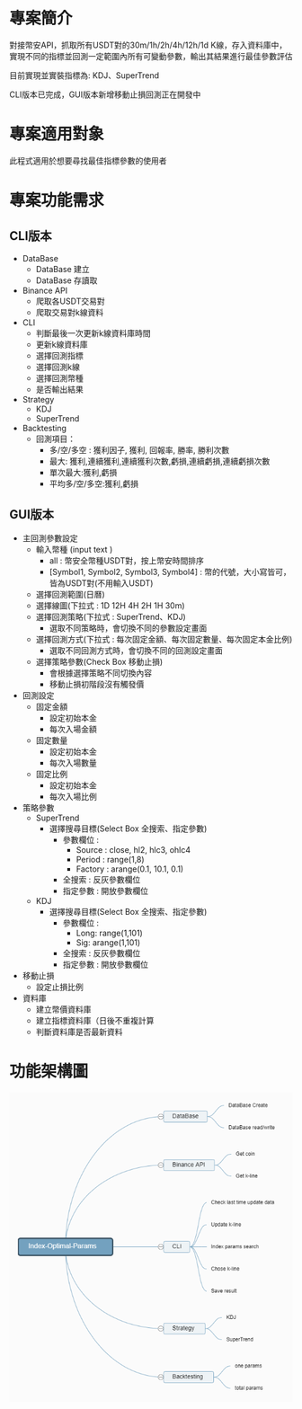 # 專案簡介

對接幣安API，抓取所有USDT對的30m/1h/2h/4h/12h/1d K線，存入資料庫中，實現不同的指標並回測一定範圍內所有可變動參數，輸出其結果進行最佳參數評估

目前實現並實裝指標為: KDJ、SuperTrend

CLI版本已完成，GUI版本新增移動止損回測正在開發中

# 專案適用對象

此程式適用於想要尋找最佳指標參數的使用者

# 專案功能需求

## CLI版本

- DataBase
    - DataBase 建立
    - DataBase 存讀取
- Binance API
    - 爬取各USDT交易對
    - 爬取交易對k線資料
- CLI
    - 判斷最後一次更新k線資料庫時間
    - 更新k線資料庫
    - 選擇回測指標
    - 選擇回測k線
    - 選擇回測幣種
    - 是否輸出結果
- Strategy
    - KDJ
    - SuperTrend
- Backtesting
    - 回測項目：
        - 多/空/多空 : 獲利因子, 獲利, 回報率, 勝率, 勝利次數
        - 最大: 獲利,連續獲利,連續獲利次數,虧損,連續虧損,連續虧損次數
        - 單次最大:獲利,虧損
        - 平均多/空/多空:獲利,虧損

## GUI版本

- 主回測參數設定
    - 輸入幣種 (input text )
        - all : 幣安全幣種USDT對，按上幣安時間排序
        - [Symbol1, Symbol2, Symbol3, Symbol4] : 幣的代號，大小寫皆可，皆為USDT對(不用輸入USDT)
    - 選擇回測範圍(日曆)
    - 選擇線圖(下拉式 : 1D 12H 4H 2H 1H 30m)
    - 選擇回測策略(下拉式 : SuperTrend、KDJ)
        - 選取不同策略時，會切換不同的參數設定畫面
    - 選擇回測方式(下拉式 : 每次固定金額、每次固定數量、每次固定本金比例)
        - 選取不同回測方式時，會切換不同的回測設定畫面
    - 選擇策略參數(Check Box 移動止損)
        - 會根據選擇策略不同切換內容
        - 移動止損初階段沒有觸發價
- 回測設定
    - 固定金額
        - 設定初始本金
        - 每次入場金額
    - 固定數量
        - 設定初始本金
        - 每次入場數量
    - 固定比例
        - 設定初始本金
        - 每次入場比例
- 策略參數
    - SuperTrend
        - 選擇搜尋目標(Select Box 全搜索、指定參數)
            - 參數欄位 :
                - Source : close, hl2, hlc3, ohlc4
                - Period :  range(1,8)
                - Factory : arange(0.1, 10.1, 0.1)
            - 全搜索 : 反灰參數欄位
            - 指定參數 : 開放參數欄位
    - KDJ
        - 選擇搜尋目標(Select Box 全搜索、指定參數)
            - 參數欄位 :
                - Long:  range(1,101)
                - Sig: arange(1,101)
            - 全搜索 : 反灰參數欄位
            - 指定參數 : 開放參數欄位
- 移動止損
    - 設定止損比例
- 資料庫
    - 建立幣價資料庫
    - 建立指標資料庫（日後不重複計算
    - 判斷資料庫是否最新資料

# 功能架構圖
![Functional architecture diagram](https://github.com/birsbear/Index-Optimal-Params/blob/main/image/Index-Optimal-Params.png)
